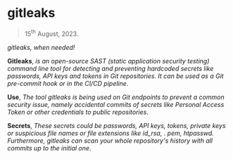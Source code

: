 # gitleaks
> 15<sup>th</sup> August, 2023.

_gitleaks, when needed!_ 

**Gitleaks**, _is an open-source SAST (static application security testing) command line tool for detecting and preventing hardcoded secrets like passwords, API keys and tokens in Git repositories. It can be used as a Git pre-commit hook or in the CI/CD pipeline_.

**Use**, _The tool gitleaks is being used on Git endpoints to prevent a common security issue, namely accidental commits of secrets like Personal Access Token or other credentials to public repositories_.

**Secrets**, _These secrets could be passwords, API keys, tokens, private keys or suspicious file names or file extensions like id_rsa, . pem, htpasswd. Furthermore, gitleaks can scan your whole repository's history with all commits up to the initial one_.
